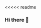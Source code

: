 <<<<<  readme

### Hi there 👋

<!--
**JakubLes/JakubLes** is a ✨ _special_ ✨ repository because its `README.md` (this file) appears on your GitHub profile.

Here are some ideas to get you started:

- 🔭 I’m currently working on myself
- 🌱 I’m currently learning ...
- 👯 I’m looking to collaborate on ...
- 🤔 I’m looking for help with ...
- 💬 Ask me about ...
- 📫 How to reach me: ...
- 😄 Pronouns: ...
- ⚡ Fun fact: ...



- 👋 Hi, I’m @JakubLes
- 👀 I’m interested in ...it is doesn't meater :looking:
- 🌱 I’m currently learning ...
- 💞️ I’m looking to collaborate on ...
- 📫 How to reach me ...

<!---
JakubLes/JakubLes is a ✨ special ✨ repository because its `README.md` (this file) appears on your GitHub profile.
You can click the Preview link to take a look at your changes.
--->


